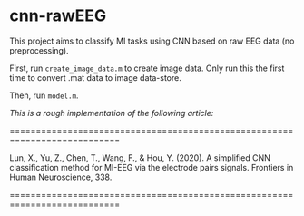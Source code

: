 # cnn-rawEEG

This project aims to classify MI tasks using CNN based on raw EEG data (no preprocessing).

First, run `create_image_data.m` to create image data. Only run this the first time to convert .mat data to image data-store.

Then, run `model.m`.

*This is a rough implementation of the following article:*

===========================================================================

Lun, X., Yu, Z., Chen, T., Wang, F., & Hou, Y. (2020). A simplified CNN classification method for MI-EEG via the electrode pairs signals. Frontiers in Human Neuroscience, 338.

===========================================================================
